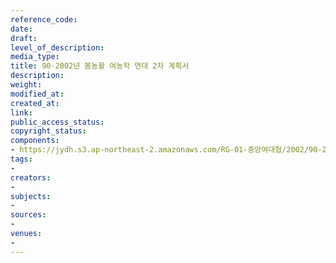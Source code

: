```yaml
---
reference_code: 
date: 
draft: 
level_of_description: 
media_type: 
title: 90-2002년 봄농활 여농학 연대 2차 계획서
description: 
weight: 
modified_at: 
created_at: 
link: 
public_access_status: 
copyright_status: 
components:
- https://jydh.s3.ap-northeast-2.amazonaws.com/RG-01-중앙여대협/2002/90-2002년+봄농활+여농학+연대+2차+계획서.pdf
tags:
- 
creators:
- 
subjects:
- 
sources:
- 
venues:
- 
---
```

